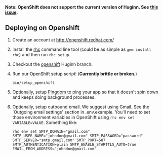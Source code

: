 **Note: OpenShift does not support the current version of Huginn.  See [this issue](https://bugzilla.redhat.com/show_bug.cgi?id=1180420).**

## Deploying on Openshift

1. Create an account at http://openshift.redhat.com/

1. Install the [rhc](https://developers.openshift.com/en/getting-started-client-tools.html) command line tool (could be as simple as `gem install rhc`) and then run `rhc setup`.

1. Checkout the [openshift](https://github.com/cantino/huginn/tree/openshift) Huginn branch.

1. Run our OpenShift setup script! (**Currently brittle or broken.**)

    ```
    bin/setup_openshift
    ```

1. Optionally, setup [Pingdom](http://pingdom.com) to ping your app so that it doesn't spin down and keeps doing background processes.

1. Optionally, setup outbound email.  We suggest using Gmail.  See the 'Outgoing email settings' section in .env.example.  You'll need to set those environment variables in OpenShift using `rhc env set VARIABLE=VALUE`.  Something like:

    ```
    rhc env set SMTP_DOMAIN="gmail.com" SMTP_USER_NAME="johndoe@gmail.com" SMTP_PASSWORD="password" SMTP_SERVER="smtp.gmail.com" SMTP_PORT=587 SMTP_AUTHENTICATION=plain SMTP_ENABLE_STARTTLS_AUTO=true EMAIL_FROM_ADDRESS="johndoe@gmail.com"
    ```